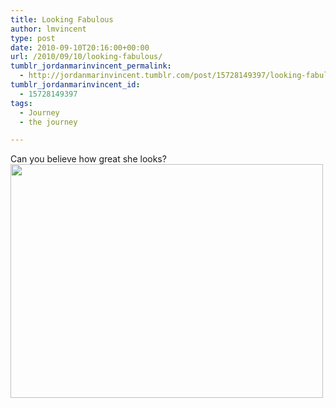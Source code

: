 ```yaml
---
title: Looking Fabulous
author: lmvincent
type: post
date: 2010-09-10T20:16:00+00:00
url: /2010/09/10/looking-fabulous/
tumblr_jordanmarinvincent_permalink:
  - http://jordanmarinvincent.tumblr.com/post/15728149397/looking-fabulous
tumblr_jordanmarinvincent_id:
  - 15728149397
tags:
  - Journey
  - the journey

---
```

Can you believe how great she looks?  
<img loading="lazy" alt="" class="alignnone" height="374" src="http://farm5.static.flickr.com/4113/5068636838_220b926894.jpg" title="Jordan Looking Fabulous" width="500" /> 

<div class="blogger-post-footer">
  <img loading="lazy" alt="" height="1" src="https://blogger.googleusercontent.com/tracker/9039099668816362935-7088239695087644721?l=jordansjourney2.blogspot.com" width="1" />
</div>